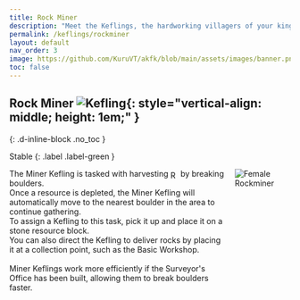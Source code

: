 ```yaml
---
title: Rock Miner
description: "Meet the Keflings, the hardworking villagers of your kingdom in A Kingdom for Keflings. These cheerful characters are eager to follow your lead and assist with building, gathering resources, and more."
permalink: /keflings/rockminer
layout: default
nav_order: 3
image: https://github.com/KuruVT/akfk/blob/main/assets/images/banner.png?raw=true
toc: false
---
```


##  Rock Miner ![Kefling](https://github.com/KuruVT/akfk/blob/main/assets/images/keflings/rockminer_icon.png?raw=true){: style="vertical-align: middle; height: 1em;" }
{: .d-inline-block .no_toc }

Stable
{: .label .label-green }

<div style="display: flex; align-items: flex-start; gap: 1rem;">
  <div style="flex: 1;">
    The Miner Kefling is tasked with harvesting 
    <img src="https://github.com/KuruVT/akfk/blob/main/assets/images/resources/rock.png?raw=true" alt="Rock" style="vertical-align: middle; height: 1em;"> 
    by breaking boulders.<br> 
    Once a resource is depleted, the Miner Kefling will automatically move to the nearest boulder in the area to continue gathering.<br> 
    To assign a Kefling to this task, pick it up and place it on a stone resource block.<br> 
    You can also direct the Kefling to deliver rocks by placing it at a collection point, such as the Basic Workshop.<br><br>
    Miner Keflings work more efficiently if the Surveyor's Office has been built, allowing them to break boulders faster.
  </div>
  <div style="display: flex; flex-direction: column; gap: 0.5rem;">
    <img src="https://github.com/KuruVT/akfk/blob/main/assets/images/keflings/female_rockminer.png?raw=true" alt="Female Rockminer" style="max-width: 100px; height: auto;">
    <img src="https://g



